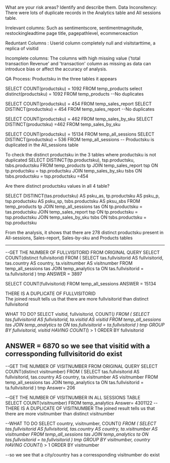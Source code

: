 What are your risk areas? Identify and describe them.
Data Inconsitency: There were lots of duplicate records in the Analytics table and
All sessions table. 

Irrelevant columns: Such as sentimentscore, sentimentmagnitude, restockingleadtime
page title, pagepathlevel, ecommerceaction

Reduntant Columns : Userid column completely null and visitstarttime, a replica
of visitid

Incomplete columns: The columns with high missing value ('total transaction Revenue'
and 'transaction' column as missing as data can introduce bias or affect the accuracy 
of analysis.


QA Process:
Productsku in the three tables it appears

SELECT COUNT(productsku) = 1092
FROM temp_products
select distinct(productsku) = 1092
FROM temp_products
--No duplicates

SELECT COUNT(productsku) = 454
FROM temp_sales_report
SELECT DISTINCT(productsku) = 454
FROM temp_sales_report
--No duplicates

SELECT COUNT(productsku) = 462
FROM temp_sales_by_sku
SELECT DISTINCT(productsku) =462
FROM temp_sales_by_sku

SELECT COUNT(productsku)  = 15134
FROM temp_all_sessions
SELECT DISTINCT(productsku) = 536
FROM temp_all_sessions
-- Productsku is duplicated in the All_sessions table

To check the distinct productsku in the 3 tables where productsku is
not duplicated
SELECT DISTINCT(tp.productsku), tsp.productsku, tsbs.productsku 
FROM temp_products tp
JOIN temp_sales_report tsp
ON tp.productsku = tsp.productsku
JOIN temp_sales_by_sku tsbs
ON tsbs.productsku = tsp.productsku     =454
	

Are there distinct productsku values in all 4 table?

SELECT DISTINCT(tas.productsku) AS psku_as, tp.productsku 
	AS psku_p, tsp.productsku AS psku_sp, tsbs.productsku AS pksu_sbs
FROM temp_products tp
JOIN temp_all_sessions tas
ON tp.productsku = tas.productsku
JOIN temp_sales_report tsp
ON tp.productsku = tsp.productsku
JOIN temp_sales_by_sku tsbs
ON tsbs.productsku = tsp.productsku

From the analysis, it shows that there are 278 distinct productsku
present in All-sessions, Sales-report, Sales-by-sku and Products tables

--------------------------------------------------------------------------
--GET THE NUMBER OF FULLVISITORID FROM ORIGINAL QUERY 
SELECT COUNT(distinct fullvisitorid) FROM (
SELECT tas.fullvisitorid AS fullvisitorid, tas.country AS country, ta.visitnumber AS visitnumber
FROM temp_all_sessions tas
JOIN temp_analytics ta
ON tas.fullvisitorid = ta.fullvisitorid
) tmp
ANSWER = 3897

SELECT COUNT(fullvisitorid) FROM temp_all_sessions
ANSWER = 15134

THERE IS A DUPLICATE OF FULLVISITORID  
The joined result tells us that there are more fullvisitorid than 
distinct fullvisitorid

WHAT TO DO?
SELECT visitid, fullvisitorid, COUNT(*) FROM (
SELECT tas.fullvisitorid AS fullvisitorid, ta.visitid AS visitid
FROM temp_all_sessions tas
JOIN temp_analytics ta
ON tas.fullvisitorid = ta.fullvisitorid
    ) tmp
    GROUP BY fullvisitorid, visitid
    HAVING COUNT(*) > 1
    ORDER BY fullvisitorid

ANSWER = 6870
so we see that visitid with a corressponding fullvisitorid do exist
---------------------------------------------------------------------------

--GET THE NUMBER OF VISITNUMBER FROM ORIGINAL QUERY 
SELECT COUNT(distinct visitnumber) FROM (
SELECT tas.fullvisitorid AS fullvisitorid, tas.country AS country, ta.visitnumber AS visitnumber
FROM temp_all_sessions tas
JOIN temp_analytics ta
ON tas.fullvisitorid = ta.fullvisitorid
) tmp
Answer=	206

--GET THE NUMBER OF VISITNUMBER IN ALL SESSIONS TABLE	
SELECT COUNT(visitnumber) FROM temp_analytics
Answer=	4301122
--THERE IS A DUPLICATE OF VISITNUMBER
The joined result tells us that there are more visitnumber than 
distinct visitnumber
	
--WHAT TO DO
SELECT country, visitnumber, COUNT(*) FROM (
SELECT tas.fullvisitorid AS fullvisitorid, tas.country AS country, ta.visitnumber AS visitnumber
FROM temp_all_sessions tas
JOIN temp_analytics ta
ON tas.fullvisitorid = ta.fullvisitorid
    ) tmp
    GROUP BY visitnumber, country
    HAVING COUNT(*) > 1
    ORDER BY visitnumber

--so we see that a city/country has a corressponding visitnumber do exist
